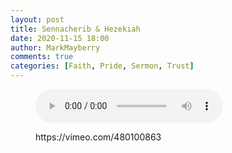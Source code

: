 ```yaml
---
layout: post
title: Sennacherib & Hezekiah
date: 2020-11-15 18:00
author: MarkMayberry
comments: true
categories: [Faith, Pride, Sermon, Trust]
---
```

<!-- wp:audio -->
<figure class="wp-block-audio"><audio controls src="https://markmayberry.net/wp-content/uploads/bible-study/2020-11-15-pm-MM-Sennacherib-and-Hezekiah.mp3"></audio></figure>
<!-- /wp:audio -->

<!-- wp:core-embed/vimeo {"url":"https://vimeo.com/480100863","type":"video","providerNameSlug":"vimeo","className":"wp-embed-aspect-4-3 wp-has-aspect-ratio"} -->
<figure class="wp-block-embed-vimeo wp-block-embed is-type-video is-provider-vimeo wp-embed-aspect-4-3 wp-has-aspect-ratio"><div class="wp-block-embed__wrapper">
https://vimeo.com/480100863
</div></figure>
<!-- /wp:core-embed/vimeo -->
